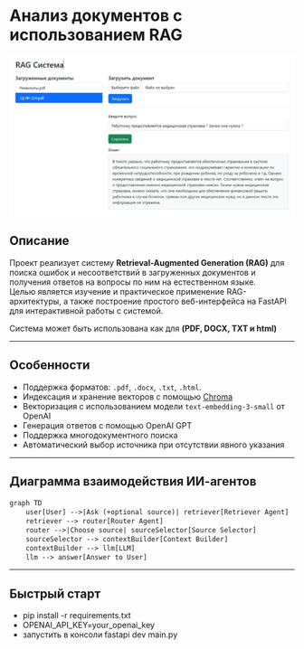 # Анализ документов с использованием RAG

![Интерфейс](./assets/demo.png)

## Описание

Проект реализует систему **Retrieval-Augmented Generation (RAG)** для поиска ошибок и несоответствий в загруженных документов и получения ответов на вопросы по ним на естественном языке.  
Целью является изучение и практическое применение RAG-архитектуры, а также построение простого веб-интерфейса на FastAPI для интерактивной работы с системой.

Система может быть использована как для **(PDF, DOCX, TXT и html)**

---

## Особенности

- Поддержка форматов: `.pdf`, `.docx`, `.txt`, `.html`.
- Индексация и хранение векторов с помощью [Chroma](https://www.trychroma.com/)
- Векторизация с использованием модели `text-embedding-3-small` от OpenAI
- Генерация ответов с помощью OpenAI GPT
- Поддержка многодокументного поиска
- Автоматический выбор источника при отсутствии явного указания

---

## Диаграмма взаимодействия ИИ-агентов

```mermaid
graph TD
    user[User] -->|Ask (+optional source)| retriever[Retriever Agent]
    retriever --> router[Router Agent]
    router -->|Choose source| sourceSelector[Source Selector]
    sourceSelector --> contextBuilder[Context Builder]
    contextBuilder --> llm[LLM]
    llm --> answer[Answer to User]
```
---

## Быстрый старт
- pip install -r requirements.txt
- OPENAI_API_KEY=your_openai_key
- запустить в консоли fastapi dev main.py     